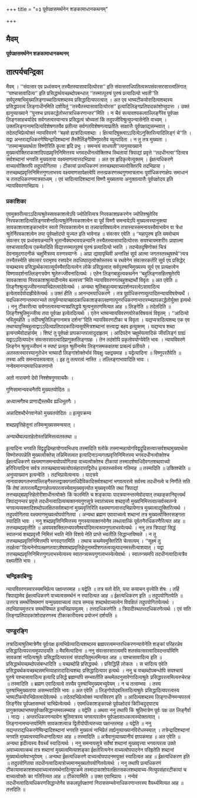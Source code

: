 +++
title = "०३ पूर्वपक्षसमर्थनेन शङकामाधानकथनम्"

+++


## मैवम्

**पूर्वपक्षसमर्थनेन शङकामाधानकथनम्**

## **तात्पर्यचन्द्रिका**

मैवम् । ‘‘संवत्सर एव प्रध्वंसयन् तस्यैतस्यासावादित्योरस’’ इति संवत्सराधिपतित्वरूपसंवत्सरसारत्वलिंगात् ‘‘यश्चासावादित्य’’ इति प्रसिद्धार्थयच्छब्दोपबन्धात् ‘‘तस्मात्पुरुषं पुरुषं प्रत्यादित्यो भवती’’ति सर्वपुरुषाभिमुख्यलिङ्गाच्चादित्यशब्दस्य प्रसिद्धादित्यपरत्वात् । अत एव भाष्यटीकयोरादित्यशब्दस्य प्रसिद्धपरत्वं लिङ्गाधीनमिति दर्शयितुं ‘‘तस्यैतस्यासावादित्योरस’’ इत्यादिलिङ्गप्रतिपादकांशोप्युपात्तः । उक्तं ह्यनुव्याख्याने ‘‘पुनश्च प्रापकाद्धेतोस्तत्राधिकरणान्तर’’मिति । न चैवं सत्यावश्यकत्वाल्लिङ्गैरेव पूर्वपक्षः लिङ्गसाहचर्यादेव सर्वगतत्वस्यान्यत्र प्रसिद्धत्वं चोच्यतां किं तदुपजीविश्रुत्युपन्यासेनेति वाच्यम् । उक्तलिङ्गानामादित्यविशेषणतयैव प्रतीत्या सर्वगतविशेषणत्वाप्रतीतेः साक्षात्तैः पूर्वपक्षाद्यसम्भवात् । तदेतदभिप्रेत्योक्तं न्यायविवरणे ‘‘बहवो ह्यत्रादित्यशब्दाः । क्षित्यादिषूक्त्वाऽऽदित्येऽनुक्तिरित्यादिलिङ्गं चे’’ति । यद्वा अन्तराद्यधिकरणेष्विन्द्रादिशब्दानां तैस्तैर्लिङ्गैर्विष्णुपरतैव व्युत्पादिता । न तु तत्र मुख्यता । ‘‘तस्मान्मुख्यार्थता विष्णोरिति कृत्वा हृदि प्रभुः । समन्वयं साधयती’’त्यनुव्याख्याने मुख्यत्वोक्तिराकाशादिपदप्रवृत्तिनिमित्तस्य भगवदधीनत्वोक्तिश्च स्थितायां त्रिपाद्यां प्रवृत्ते ‘‘तदधीनत्वा’’दित्यत्र सर्वशब्दानां भगवति मुख्यताया वक्ष्यमाणत्वात्तदभिप्राया । अत एव हृदिकृत्वेत्युक्तम् । ईक्षत्यधिकरणे वाच्यत्वोक्तिरपि तदुपयोगितया । टीकायां प्रत्यधिकरणं तत्तच्छब्दवाच्यत्वोक्तिरपि तदभिप्राया । तत्तच्छब्दप्रवृत्तिनिमित्तगुणलाभस्य वक्ष्यमाणसापेक्षत्वेपि तत्तत्प्रकरणस्थगुणमात्रलाभः पूर्वाधिकरणाक्षेपः समाधानं च तत्तदधिकरणमात्रसाध्यम् । एवं चादित्यादिशब्दानां विष्णौ मुख्यताया अनुक्तत्वात्तैः पूर्वपक्षोदय इति न्यायविवरणाभिप्रायः ।

### **प्रकाशिका**

एवमुक्तरीत्याऽऽदित्यश्रुतेस्सावकाशत्वेऽपि ज्योतिरित्यत्र निरवकाशप्रकरणेन ज्योतिश्श्रुतेरिव निरवकाशादित्यलिङ्गवशेनादित्यश्रुतेर्निरवकाशत्वेन वा पूर्वं विष्णौ समन्वयेऽपि मुख्यत्वस्यानुक्त्या सावकाशत्वशङ्काभावेन स्वतो निरवकाशत्वेन वा तन्न्यायाविषयत्वेन तत्रास्यास्समन्वयस्यैवाभावेन वा त्रेधा श्रुतेर्निरवकाशत्वेन तया पूर्वपक्षोदयो युज्यत इति भावेनाह ॥ संवत्सर एवेति ॥ ‘‘महापुरुष इति यमवोचाम संवत्सर एव प्रध्वंसयन्नन्यानि भूतान्यैक्याभावयन्नन्यानि तस्यैतस्यासावादित्योरसः सयश्चायमशरीरः प्राज्ञात्मा यश्चासावादित्य एकमेतदिति विद्यात्तस्मात्पुरुषं पुरुषं प्रत्यादित्यो भवति । तदप्येतदृषिणोक्तं चित्रं देवनामुदगादनीकं चक्षुर्मित्रस्य वरुणस्याग्नेः । आप्रा द्यावापृथिवी अन्तरिक्षं सूर्य आत्मा जगतस्तस्थुषश्चे’’त्यत्र तस्यैतस्येति संवत्सरं परामृश्य रसपदेन तदधिष्ठातृत्वोक्तेस्तस्य च रथवेगेन संवत्सरकर्तरि सूर्य एव प्रसिद्धेर् यच्छब्दस्य प्रसिद्धार्थकत्वात्सूर्यस्यैवादित्यत्वेन लोके प्रसिद्धत्वात् सर्वपुरुषाभिमुख्यस्य सूर्य एव प्रत्यक्षत्वेन विष्णावदर्शनाल्लिङ्गत्रयेण श्रुतेरुज्जीवनादित्यर्थः । एतेन लिङ्गबाहुल्यकथनेन ‘‘बहुलिङ्गसहितश्रुतेरपि सावकाशाया निरवकाशश्रुत्यादीनामेव बलवत्त्व’’मिति न्यायविवरणगतबहुशब्दार्थो विवृतः ॥ अत एवेति ॥ लिङ्गैश्श्रुत्युज्जीवनस्याभिप्रेतत्वादेवेत्यर्थः । अन्यथा श्रुतिबाहुल्यमात्रप्रदर्शनपरत्वेऽसावादित्य इत्येतावदेवोदाह्रीयेतेत्यर्थः ॥ उक्तं हीति ॥ आनन्दमयाधिकरणे । तत्र पूर्वाधिकरणव्युत्पादितन्यायविषयेप्यर्थे । यदधिकरणान्तरमारभ्यते तत्पूर्वन्यायाच्छादकाधिकाशङ्कालक्षणात्पुनरधिकरणान्तरारम्भप्रापकाद्धेतोर्युक्त इत्यर्थः । ननु टीकारीत्या सर्वगतत्वस्यान्यत्रप्रसिद्धये श्रुत्यनुसरणमित्यत आह ॥ लिङ्गेति ॥ तदेतदिति ॥ लिङ्गैश्श्रुतिमुज्जीव्य तया पूर्वपक्ष इत्येतदित्यर्थः । एतेन भाष्यन्यायविवरणयोरेकविषयत्वं विवृतम् । ‘‘आदित्यो भवितुमर्हति ॥ तदीयश्रुतिलिङ्गानामत्र दर्शना’’दिति न्यायविवरणटीका च विवृता । यद्यप्यत्रादित्यशब्द एक एव तथाप्यावृत्तिबहुत्वाद्वाऽऽदित्यप्रतिपादकादित्यसूर्यमित्रशब्दानां सत्त्वाद्वा बहव इत्युक्तम् । यद्यप्यत्र शब्दा इत्यन्तमेवोदाहार्यम् । शिष्टं तु पूर्वपक्षे प्रापकान्तरत्वादुदाहृतम् । आदिपदेन चक्षुर्मयत्वादिकं जीवलिङ्गं ग्राह्यं यद्वाऽऽदित्यपदेन संवत्सरसारत्वादिप्रागुक्तलिङ्गग्रहः । तेन तदंशोपि प्रकृतोपयोग्येवेति भावः । न्यायविवरणे लिङ्गेन श्रुत्युज्जीवनं न स्पष्टं प्रत्युत श्रुतीनामेव लिङ्गसमकक्षतया प्राबल्यं प्रतीयते । अतस्तत्स्वारस्यानुरोधेन भाष्यादौ लिङ्गांशोक्तेर्भावं विवक्षुः पक्षद्वयमाह ॥ यद्वेत्यादिना ॥ विष्णुपरतैवेति ॥ तस्या अपि समन्वयरूपत्वात् । इह तु तत्परत्वं नास्ति । तल्लिङ्गाभावादिति भावः । नन्वेवमानन्दमयाधिकरणान्ते

अतो नारायणो देवो निश्शेषगुणवाचकैः ।

गुणिसामान्यवचनैरपि मुख्यतयोदितः ॥

अध्यात्मगैश्च प्राणाद्यैस्तथैव ह्यधिभूतगैः ।

अन्नादिशब्दैर्भगवानेको मुख्यतयोदितः ॥ इत्युपक्रम्य

शब्दप्रवृत्तिहेतूनां तस्मिन्मुख्यसमन्वयात् ।

अन्यार्थेष्वल्पताहेतोस्तन्निमित्तत्वतस्तथा ॥

इत्यादिना भगवति विद्वद्रूढिमहायोगावभिधाय तस्मादिति श्लोके तस्मान्महायोगविद्वद्रूढिसत्त्वात्सर्वशब्दमुख्यार्थता विष्णोरुपपन्नेति मुख्यत्वोक्तेस् तन्निमित्तत्वत इत्यादिनाऽन्यगतप्रवृत्तिनिमित्तस्य भगवदधीनत्वोक्तेश्च ईक्षत्यधिकरणे वक्ष्यमाणसमन्वयोपयोगितया वाच्यत्वोक्तेश्च टीकायां तस्मादशेषाधिदैवगतशब्दवाच्यो हरिरित्यादिना सर्वत्र तत्तच्छब्दवाच्यत्वोपसंहारात्तद्विरोध इत्यतस्सर्वस्य गतिमाह ॥ तस्मादिति ॥ उक्तिश्चेति ॥ अनुव्याख्यान इत्यन्वेति । तदभिप्रायेत्यन्वयः । पादत्रये नानावाक्यगतभगवल्लिङ्गैस्तत्तद्वाक्यगताधिदैविकादिसर्वशब्दानां भगवत्परत्वे सर्वस्य तदधीनत्वे च निर्णीते सति किं तेषां तत्परत्वमैंद्य्रागार्हपत्यपरत्वस्येवामुख्यवृत्त्योत मुख्यवृत्त्येति तथा त्रिपाद्यां तत्तच्छद्बप्रवृत्तिहेतोरीशाधीनत्वोक्तेः किं फलमिति च शङ्कायाः पादत्रयानन्तरमेवोदयात् तच्छङ्कानिवृत्त्यर्थं त्रिपाद्यनन्तरं प्रवृत्ते तदधीनत्वादित्यव्यक्तनयगुणसूत्रे स्वातंत्र्यस्य शब्दवृत्तौ मुख्यनिमित्तत्वात्सर्वस्वतन्त्रे भगवत्यव्यक्तादिशब्दोपलक्षितसर्वशब्दानां मुख्यवृत्तिरिति वक्ष्यमाणत्वात्तदभिप्रायेणात्र मुख्यत्वाद्युक्तिरित्यर्थः । तदुपयोगितया वक्ष्यमाणमुख्यत्वोपयोगितया । अन्यथा ब्रह्मण एवावाच्यत्वे शब्दानां तत्र मुख्यत्वोक्तिरसङ्गता स्यादिति भावः । ननु शब्दप्रवृत्तिनिमित्तस्य गुणस्याव्यक्तनयेनैव लब्धत्वात्किं पूर्वतनैरधिकरणैरित्यत आह ॥ तत्तच्छब्दप्रवृत्तीति ॥ अवयवशक्तिलभ्यपरमैश्वर्यादिमत्त्वरूपगुणलाभस्येत्यर्थः । ननु तत्र त्रिपाद्यां सिद्धं स्वातन्त्र्यं शब्दप्रवृत्तौ निमित्तं भवति नेति विशये नेति प्राप्ते भवतीति सिद्धान्तयिष्यते । न तु तत्तच्छब्दप्रवृत्तिनिमित्तमपि भगवद्गतमिति । तथाच कथमेवमुक्तिरिति चेत्सत्यम् । ‘‘सूक्ष्मं तु तदर्हत्वा’’दित्यनेनोपलक्षणतयाऽशेषशब्दप्रवृत्तिहेतूनामपीशगतत्वव्युत्पादनमस्तीत्याशयात् । यद्वा तत्तच्छब्दप्रवृत्तिनिमित्तगुणलाभस्येत्यस्य स्वातन्त्र्यरूपगुणलाभस्येत्येवार्थः । स्वातन्त्र्यमपि तदधीनत्वादित्यत्रैव वक्ष्यतीति भावः ।

### **चन्द्रिकाबिन्दुः**

न्यायविवरणस्वारस्यमभिप्रेत्य पक्षान्तरमाह ॥ यद्वेति ॥ तत्र यतो वेति, यया कयाचन वृत्त्येति शेषः । तर्हि त्रिपाद्यामेव ईक्षत्यधिकरणे वाच्यत्वसमर्थनं न स्यादित्यत आह ॥ ईक्षत्यधिकरण इति ॥ तदुपयोगितयेति ॥ उत्तरत्र समर्थयिष्यमाणं यन्मुख्यवाच्यत्वं तदत्र सम्यक् शब्दार्थवाच्यत्वेन विवक्षितं तदुपयोगितयेत्यर्थः । तदभिप्रायमुत्तरत्र समर्थयिष्यत इत्यभिप्रायमूलम् । तत्तदधिकरणेति ॥ त्रिपादीस्थतत्तदधिकरणेत्यर्थः । एवं सति लिङ्गप्रतिपादकांशोदाहरणस्य टीकाकारीयस्य प्रयोजनं दर्शयति ॥

### **पाण्डुरङ्गि**

तत्रादित्यश्रुतिमात्रेणैव पूर्वःपक्ष इत्यभिप्रेत्यादित्यशब्दस्य ब्रह्मपरत्वमन्तरधिकरणन्यायेनेति शङ्कां परिहरन्नेव प्रसिद्धादित्यपरत्वमुपपादयति ॥ मैवमित्यादिना ॥ ननु संवत्सरसारत्वमपि शतसंवत्सरत्वादिवदन्तर्यामिणि सावकाशं नादित्यश्रुतेः प्रसिद्धादित्यपरत्वं संपादयितुमलमित्यत आह ॥ यश्चासावादित्य इति ॥ प्रसिद्धार्थयच्छब्दोपसंबन्धादिति ॥ यच्छब्दोहि प्रसिद्ध्यर्थः । प्रसिद्धिर्हि लोकतः । स चादित्य एवेति प्रसिद्ध्यर्थकयच्छब्दसमभिव्याहारादादित्यशब्दः प्रसिद्धादित्यपर इत्यर्थः । ननु च यच्छब्दोपबन्धोपि सयश्चायं पुरुषे यश्चासावादित्य इत्यादि प्रसिद्धे ब्रह्मण्यपि सम्भवतीति कथमेतदनुसारेणादित्यश्रुतेः प्रसिद्धपरत्वमित्यरुचेराह ॥ तस्मादिति ॥ ब्रह्मण एवादित्यत्वे तस्यैव पुरुषाभिमुख्यमभ्युपेयम् । न च तत्सम्भवः । तस्य पुरुषाभिमुख्यताया असम्भवादिति भावः ॥ अत एवेति ॥ लिङ्गोपोद्बलितादित्यश्रुतेः प्रसिद्धादित्यपरत्वस्य भाष्यटीकयोरभिप्रेतत्वादेवेत्यर्थः ॥ तदेतदभिप्रेत्योक्तं न्यायविवरण इति ॥ आदित्यशब्दस्य लिङ्गाधीनमन्यपरत्वं लिङ्गैरेव पूर्वपक्षासम्भवं चाभिप्रेत्येत्यर्थः । एवमधिकाशङ्कापक्षे पूर्वपक्षोदयं किञ्चिदुद्घाट्य प्रागुक्तयथाभाष्यपूर्वपक्षसिद्धान्तमवलम्ब्याह ॥ यद्वेति ॥ अथवा ननु तथापि किं श्रुतिमात्रेण पूर्वः पक्ष उत लिङ्गैर्वा । नाद्यः । अन्तरधिकरणन्यायेन श्रुतिमात्रस्य भगवत्परत्वेन पूर्वपक्षासाधकत्वस्योक्तत्वात् । लिङ्गानामप्यन्तर्यामिणि सावकाशत्वान्न द्वितीयोपीत्यरुच्या पक्षान्तरमाह ॥ यद्वेति ॥ ननु यद्यन्तराद्यधिकरणेष्विन्द्रादिशब्दानां भगवति मुख्यत्वं नाभिप्रेतं तर्ह्यनुव्याख्यानविरोधस्स्यात् । तत्रेन्द्रादिशब्दानां भगवति मुख्यत्वस्याभिधानादित्यत आह ॥ तस्मादिति ॥ अत्रैवानुव्याख्यानीयं ज्ञापकमाह ॥ अत एवेति ॥ अन्यथा हृदीत्यस्य वैयर्थ्यं स्यादित्यर्थः । ननु समन्वयसूत्रे सर्वेषां शब्दानां मुख्यवृत्त्या भगवत्परत्व उक्ते अवाच्यत्वात्कथं तत्र शब्दानां मुख्यत्वमित्याशङ्का ईक्षतेरित्यनेन वाच्यत्वोपपादनेन परिहृतेति शब्दानां मुख्यार्थत्वमेवाभ्युपेयम् । अन्यथा ईक्षत्यधिकरणे वाच्यत्वोपपादनमयुक्तं स्यादित्यत आह ॥ ईक्षत्यधिकरण इति ॥ तदुपयोगितया तदधीनत्वादित्यत्रोच्यमानमुख्यतोपयोगितयेत्यर्थः । ननु तथापि प्रत्यधिकरणं टीकायामाकाशशब्दवाच्यत्वसमर्थनादित्युपक्रमे तस्मादाकाशोपलक्षितसकलशब्दवाच्य-मित्युपसंहारटीकायां च वाच्यत्वोक्तेः का गतिरित्यत आह ॥ टीकायामिति ॥ उक्त एवाभिप्रायः । नन्वेवं तदधीनत्वादित्यधिकरणसिद्धान्तेनैव सकलपूर्वपक्षाणां निराससम्भवेनाधिकरणान्तरस्य वैयर्थ्यमित्यत आह ॥ तत्तदिति ॥

